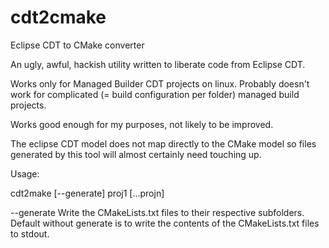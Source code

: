 cdt2cmake
=========

Eclipse CDT to CMake converter

An ugly, awful, hackish utility written to liberate code from Eclipse CDT.

Works only for Managed Builder CDT projects on linux. Probably doesn't work for complicated (= build configuration per folder) managed build projects.

Works good enough for my purposes, not likely to be improved.

The eclipse CDT model does not map directly to the CMake model so files generated by this tool will almost certainly need touching up.


Usage:

cdt2make [--generate] proj1 [...projn]

--generate   Write the CMakeLists.txt files to their respective subfolders. Default without generate is to write the contents of the CMakeLists.txt files to stdout.


